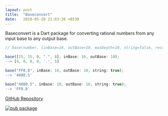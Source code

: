 ```yaml
---
layout: post
title:  "Baseconvert"
date:   2020-05-20 21:03:36 +0530
---
```

Baseconvert is a Dart package for converting rational numbers from any input base to any output base.



```javascript
// base(number, {inBase=10, outBase=10, maxDepth=10, string=false, recurring=true})

base([15, 15, 0, ".", 8], inBase: 16, outBase: 10);
--> [4, 0, 8, 0, '.', 5]

base("FF0.8", inBase: 16, outBase: 10, string: true);
--> '4080.5'

base("4080.5", inBase: 10, outBase: 16, string: true);
--> 'FF0.8'
```


[GitHub Repository][github-repo]

[![pub package](https://img.shields.io/pub/v/baseconvert.svg)](https://pub.dev/packages/baseconvert)





[github-repo]: https://github.com/randomdude583/baseconvert


